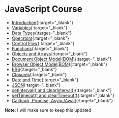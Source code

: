 # JavaScript Course



- [Introduction](https://praveenorugantitech.github.io/praveenorugantitech-javascript/1_Introduction){:target="_blank"}
- [Variables](https://praveenorugantitech.github.io/praveenorugantitech-javascript/2_Variables){:target="_blank"}
- [Data Types](https://praveenorugantitech.github.io/praveenorugantitech-javascript/3_Data%20Types){:target="_blank"}
- [Operators](https://praveenorugantitech.github.io/praveenorugantitech-javascript/4_Operators){:target="_blank"}
- [Control Flow](https://praveenorugantitech.github.io/praveenorugantitech-javascript/5_Control%20Flow){:target="_blank"}
- [Functions](https://praveenorugantitech.github.io/praveenorugantitech-javascript/6_Functions){:target="_blank"}
- [Objects and Arrays](https://praveenorugantitech.github.io/praveenorugantitech-javascript/7_Objects%20and%20Arrays){:target="_blank"}
- [Document Object Model(DOM)](https://praveenorugantitech.github.io/praveenorugantitech-javascript/8_Document%20Object%20Model(DOM)){:target="_blank"}
- [Browser Object Model(BOM)](https://praveenorugantitech.github.io/praveenorugantitech-javascript/9_Browser%20Object%20Model(BOM)){:target="_blank"}
- [ES6](https://praveenorugantitech.github.io/praveenorugantitech-javascript/10_ES6){:target="_blank"}
- [Closures](https://praveenorugantitech.github.io/praveenorugantitech-javascript/11_Closures){:target="_blank"}
- [Date and Time](https://praveenorugantitech.github.io/praveenorugantitech-javascript/12_Date_Time){:target="_blank"}
- [JSON](https://praveenorugantitech.github.io/praveenorugantitech-javascript/13_JSON){:target="_blank"}
- [setInterval() and clearInterval()](https://praveenorugantitech.github.io/praveenorugantitech-javascript/14_setInterval_clearInterval){:target="_blank"}
- [setTimeout() and clearTimeout()](https://praveenorugantitech.github.io/praveenorugantitech-javascript/15_setTimeout_clearTimeout){:target="_blank"}
- [Callback, Promise, Async/Await](https://praveenorugantitech.github.io/praveenorugantitech-javascript/16_Callbacks_Promises_Async_Await){:target="_blank"}

**Note**: I will make sure to keep this updated





